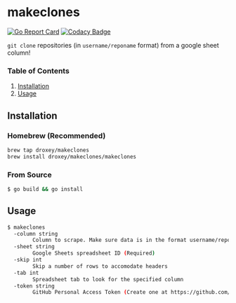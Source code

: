 # makeclones

[![Go Report Card](https://goreportcard.com/badge/github.com/droxey/makeclones)](https://goreportcard.com/report/github.com/droxey/makeclones) [![Codacy Badge](https://api.codacy.com/project/badge/Grade/7ed40f9f3ecf46709879d5fbac28fd9b)](https://www.codacy.com/app/droxey/makeclones?utm_source=github.com&amp;utm_medium=referral&amp;utm_content=droxey/makeclones&amp;utm_campaign=Badge_Grade)

`git clone` repositories (in `username/reponame` format) from a google sheet column!

### Table of Contents

1. [Installation](#installation)
2. [Usage](#usage)

## Installation

### Homebrew (Recommended)

```bash
brew tap droxey/makeclones
brew install droxey/makeclones/makeclones
```

### From Source

```bash
$ go build && go install
```

## Usage

```bash
$ makeclones
  -column string
        Column to scrape. Make sure data is in the format username/reponame (Required)
  -sheet string
        Google Sheets spreadsheet ID (Required)
  -skip int
        Skip a number of rows to accomodate headers
  -tab int
        Spreadsheet tab to look for the specified column
  -token string
        GitHub Personal Access Token (Create one at https://github.com/settings/tokens/new) with full control of private repositories (Required)
```
